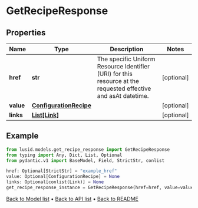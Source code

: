 # GetRecipeResponse

## Properties
Name | Type | Description | Notes
------------ | ------------- | ------------- | -------------
**href** | **str** | The specific Uniform Resource Identifier (URI) for this resource at the requested effective and asAt datetime. | [optional] 
**value** | [**ConfigurationRecipe**](ConfigurationRecipe.md) |  | [optional] 
**links** | [**List[Link]**](Link.md) |  | [optional] 
## Example

```python
from lusid.models.get_recipe_response import GetRecipeResponse
from typing import Any, Dict, List, Optional
from pydantic.v1 import BaseModel, Field, StrictStr, conlist

href: Optional[StrictStr] = "example_href"
value: Optional[ConfigurationRecipe] = None
links: Optional[conlist(Link)] = None
get_recipe_response_instance = GetRecipeResponse(href=href, value=value, links=links)

```

[Back to Model list](../README.md#documentation-for-models) &#8226; [Back to API list](../README.md#documentation-for-api-endpoints) &#8226; [Back to README](../README.md)

